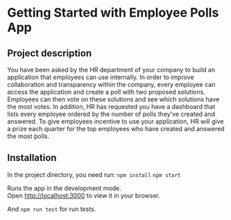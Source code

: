 # Getting Started with Employee Polls App

## Project description

You have been asked by the HR department of your company to build an application that employees can use internally. In order to improve collaboration and transparency within the company, every employee can access the application and create a poll with two proposed solutions. Employees can then vote on these solutions and see which solutions have the most votes. In addition, HR has requested you have a dashboard that lists every employee ordered by the number of polls they've created and answered. To give employees incentive to use your application, HR will give a prize each quarter for the top employees who have created and answered the most polls.

## Installation

In the project directory, you need run:
`npm install`
`npm start`

Runs the app in the development mode.\
Open [http://localhost:3000](http://localhost:3000) to view it in your browser.

And `npm run test` for run tests.
